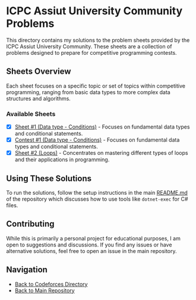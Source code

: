 # ICPC Assiut University Community Problems

This directory contains my solutions to the problem sheets provided by the ICPC Assiut University Community. These sheets are a collection of problems designed to prepare for competitive programming contests.

## Sheets Overview

Each sheet focuses on a specific topic or set of topics within competitive programming, ranging from basic data types to more complex data structures and algorithms.

### Available Sheets

- [x] [Sheet #1 (Data type - Conditions)](./Sheet%20%231%20(Data%20type%20-%20Conditions)/) - Focuses on fundamental data types and conditional statements.
- [x] [Contest #1 (Data type - Conditions)](./Contest%20%231/) - Focuses on fundamental data types and conditional statements.
- [x] [Sheet #2 (Loops)](./Sheet%20%232%20(Loops)/) - Concentrates on mastering different types of loops and their applications in programming.

<!-- *(In Progress)*  -->
## Using These Solutions

To run the solutions, follow the setup instructions in the main [README.md](/README.md) of the repository which discusses how to use tools like `dotnet-exec` for C# files.

## Contributing

While this is primarily a personal project for educational purposes, I am open to suggestions and discussions. If you find any issues or have alternative solutions, feel free to open an issue in the main repository.

## Navigation

- [Back to Codeforces Directory](/Codeforces)
- [Back to Main Repository](/)
